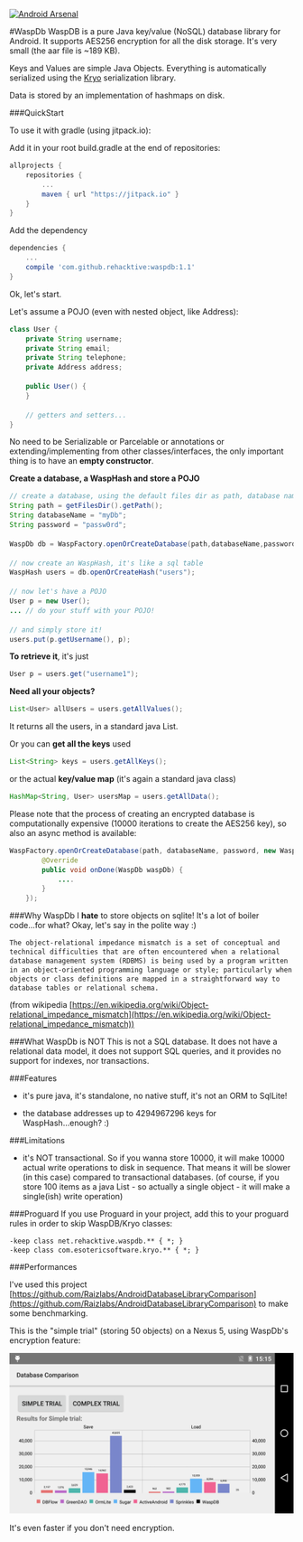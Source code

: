 [![Android Arsenal](https://img.shields.io/badge/Android%20Arsenal-WaspDb-green.svg?style=true)](https://android-arsenal.com/details/1/3482)

#WaspDb 
WaspDB is a pure Java key/value (NoSQL) database library for Android. It supports AES256 encryption for all the disk storage. It's very small (the aar file is ~189 KB).

Keys and Values are simple Java Objects. Everything is automatically serialized using the [Kryo](https://github.com/EsotericSoftware/kryo/) serialization library.

Data is stored by an implementation of hashmaps on disk.


###QuickStart

To use it with gradle (using jitpack.io):

Add it in your root build.gradle at the end of repositories:

```groovy
allprojects {
	repositories {
		...
		maven { url "https://jitpack.io" }
	}
}
```
Add the dependency

```groovy
dependencies {
	...
	compile 'com.github.rehacktive:waspdb:1.1'
}
```

Ok, let's start.
	
Let's assume a POJO (even with nested object, like Address):
```java
class User {
	private String username;
	private String email;
	private String telephone;
	private Address address;
	
	public User() {
	}
	
	// getters and setters...
}
```

No need to be Serializable or Parcelable or annotations or extending/implementing from other classes/interfaces, the only important thing is to have an **empty constructor**.
	
**Create a database, a WaspHash and store a POJO**
```java
// create a database, using the default files dir as path, database name and a password
String path = getFilesDir().getPath();
String databaseName = "myDb";
String password = "passw0rd";
    
WaspDb db = WaspFactory.openOrCreateDatabase(path,databaseName,password);
	
// now create an WaspHash, it's like a sql table
WaspHash users = db.openOrCreateHash("users");

// now let's have a POJO
User p = new User();
... // do your stuff with your POJO!

// and simply store it!
users.put(p.getUsername(), p);
```

**To retrieve it**, it's just
```java
User p = users.get("username1");
```

**Need all your objects?**
```java
List<User> allUsers = users.getAllValues();
```

It returns all the users, in a standard java List.

Or you can **get all the keys** used
```java
List<String> keys = users.getAllKeys();
```
or the actual **key/value map** (it's again a standard java class)
```java
HashMap<String, User> usersMap = users.getAllData();
```
Please note that the process of creating an encrypted database is computationally expensive (10000 iterations to create the AES256 key), so also an async method is available:
```java	
WaspFactory.openOrCreateDatabase(path, databaseName, password, new WaspListener<WaspDb>() {
        @Override
        public void onDone(WaspDb waspDb) {
            ....
        }
    });
```
	
###Why WaspDb
I **hate** to store objects on sqlite! It's a lot of boiler code...for what?
Okay, let's say in the polite way :)

	The object-relational impedance mismatch is a set of conceptual and technical difficulties that are often encountered when a relational database management system (RDBMS) is being used by a program written in an object-oriented programming language or style; particularly when objects or class definitions are mapped in a straightforward way to database tables or relational schema. 
(from wikipedia [https://en.wikipedia.org/wiki/Object-relational_impedance_mismatch](https://en.wikipedia.org/wiki/Object-relational_impedance_mismatch))

###What WaspDb is NOT
This is not a SQL database. It does not have a relational data model, it does not support SQL queries, and it provides no support for indexes, nor transactions.

###Features
- it's pure java, it's standalone, no native stuff, it's not an ORM to SqlLite!

- the database addresses up to 4294967296 keys for WaspHash...enough? :)

###Limitations
- it's NOT transactional. So if you wanna store 10000, it will make 10000 actual write operations to disk in sequence. That means it will be slower (in this case) compared to transactional databases. (of course, if you store 100 items as a java List - so actually a single object - it will make a single(ish) write operation)

###Proguard 
If you use Proguard in your project, add this to your proguard rules in order to skip WaspDB/Kryo classes:
	
	-keep class net.rehacktive.waspdb.** { *; }
	-keep class com.esotericsoftware.kryo.** { *; }

###Performances

I've used this project [https://github.com/Raizlabs/AndroidDatabaseLibraryComparison](https://github.com/Raizlabs/AndroidDatabaseLibraryComparison) to make some benchmarking.

This is the "simple trial" (storing 50 objects) on a Nexus 5, using WaspDb's encryption feature:

![image](/images/wasp_comparison.png)

It's even faster if you don't need encryption.
